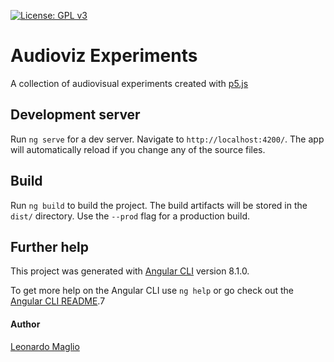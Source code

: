 [![License: GPL v3](https://img.shields.io/badge/License-GPLv3-blue.svg)](https://www.gnu.org/licenses/gpl-3.0)


# Audioviz Experiments
A collection of audiovisual experiments created with <a href="https://p5js.org/">p5.js</a> <br>


## Development server

Run `ng serve` for a dev server. Navigate to `http://localhost:4200/`. The app will automatically reload if you change any of the source files.

## Build

Run `ng build` to build the project. The build artifacts will be stored in the `dist/` directory. Use the `--prod` flag for a production build.

## Further help

This project was generated with [Angular CLI](https://github.com/angular/angular-cli) version 8.1.0.

To get more help on the Angular CLI use `ng help` or go check out the [Angular CLI README](https://github.com/angular/angular-cli/blob/master/README.md).7


#### Author
<a href="https://github.com/leota">Leonardo Maglio</a>


